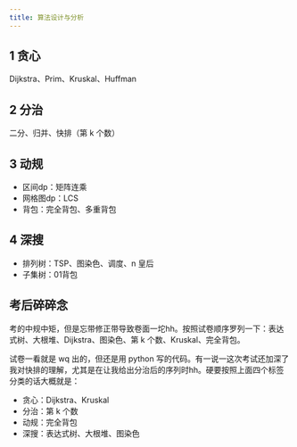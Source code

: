 ```yaml
---
title: 算法设计与分析
---
```


## 1 贪心

Dijkstra、Prim、Kruskal、Huffman

## 2 分治

二分、归并、快排（第 k 个数）

## 3 动规

- 区间dp：矩阵连乘
- 网格图dp：LCS
- 背包：完全背包、多重背包

## 4 深搜

- 排列树：TSP、图染色、调度、n 皇后
- 子集树：01背包

## 考后碎碎念

考的中规中矩，但是忘带修正带导致卷面一坨hh。按照试卷顺序罗列一下：表达式树、大根堆、Dijkstra、图染色、第 k 个数、Kruskal、完全背包。

试卷一看就是 wq 出的，但还是用 python 写的代码。有一说一这次考试还加深了我对快排的理解，尤其是在让我给出分治后的序列时hh。硬要按照上面四个标签分类的话大概就是：

- 贪心：Dijkstra、Kruskal
- 分治：第 k 个数
- 动规：完全背包
- 深搜：表达式树、大根堆、图染色

